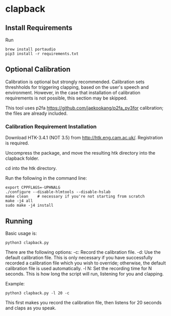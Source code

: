 # clapback

## Install Requirements

Run

```
brew install portaudio
pip3 install -r requirements.txt
```

## Optional Calibration

Calibration is optional but strongly recommended. Calibration sets threshholds for triggering clapping, based on the user's speech and environment. However, in the case that installation of calibration requirements is not possible, this section may be skipped.

This tool uses p2fa https://github.com/jaekookang/p2fa_py3for calibration; the files are already included.

### Calibration Requirement Installation

Download HTK-3.4.1 (NOT 3.5) from http://htk.eng.cam.ac.uk/. Registration is required.

Uncompress the package, and move the resulting htk directory into the clapback folder. 

cd into the htk directory. 

Run the following in the command line:

```
export CPPFLAGS=-UPHNALG
./configure --disable-hlmtools --disable-hslab
make clean    # necessary if you're not starting from scratch
make -j4 all
sudo make -j4 install
```

## Running

Basic usage is:

```
python3 clapback.py
```

There are the following options:
-c: Record the calibration file.
-d: Use the default calibration file. This is only necessary if you have successfully recorded a calibration file which you wish to override; otherwise, the default calibration file is used automatically.
-l N: Set the recording time for N seconds. This is how long the script will run, listening for you and clapping.

Example:

```
python3 clapback.py -l 20 -c
```

This first makes you record the calibration file, then listens for 20 seconds and claps as you speak.
